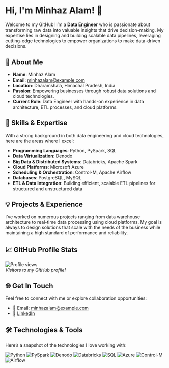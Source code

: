# Hi, I'm Minhaz Alam! 👋

Welcome to my GitHub! I’m a **Data Engineer** who is passionate about transforming raw data into valuable insights that drive decision-making. My expertise lies in designing and building scalable data pipelines, leveraging cutting-edge technologies to empower organizations to make data-driven decisions.

## 🚀 About Me
- **Name**: Minhaz Alam
- **Email**: [minhazalam@example.com](mailto:minhazalam@example.com)
- **Location**: Dharamshala, Himachal Pradesh, India
- **Passion**: Empowering businesses through robust data solutions and cloud technologies.
- **Current Role**: Data Engineer with hands-on experience in data architecture, ETL processes, and cloud platforms.

## 💼 Skills & Expertise
With a strong background in both data engineering and cloud technologies, here are the areas where I excel:
- **Programming Languages**: Python, PySpark, SQL
- **Data Virtualization**: Denodo
- **Big Data & Distributed Systems**: Databricks, Apache Spark
- **Cloud Platforms**: Microsoft Azure
- **Scheduling & Orchestration**: Control-M, Apache Airflow
- **Databases**: PostgreSQL, MySQL
- **ETL & Data Integration**: Building efficient, scalable ETL pipelines for structured and unstructured data

## 💡 Projects & Experience
I’ve worked on numerous projects ranging from data warehouse architecture to real-time data processing using cloud platforms. My goal is always to design solutions that scale with the needs of the business while maintaining a high standard of performance and reliability.

## 📈 GitHub Profile Stats
![Profile views](https://komarev.com/ghpvc/?username=minhazalam&color=blue&style=flat-square)  
*Visitors to my GitHub profile!*

## 🌐 Get In Touch
Feel free to connect with me or explore collaboration opportunities:
- 📧 Email: [minhazalam@example.com](mailto:minhazalam@example.com)
- 💼 [LinkedIn](https://www.linkedin.com/in/alam)

## 🛠️ Technologies & Tools
Here’s a snapshot of the technologies I love working with:

![Python](https://img.shields.io/badge/Python-3776AB?style=flat&logo=python&logoColor=white)
![PySpark](https://img.shields.io/badge/PySpark-E25A1C?style=flat&logo=apachespark&logoColor=white)
![Denodo](https://img.shields.io/badge/Denodo-505759?style=flat&logo=denodo&logoColor=white)
![Databricks](https://img.shields.io/badge/Databricks-E25A1C?style=flat&logo=databricks&logoColor=white)
![SQL](https://img.shields.io/badge/SQL-336791?style=flat&logo=postgresql&logoColor=white)
![Azure](https://img.shields.io/badge/Azure-0089D6?style=flat&logo=microsoftazure&logoColor=white)
![Control-M](https://img.shields.io/badge/Control--M-0033A0?style=flat&logo=control-m&logoColor=white)
![Airflow](https://img.shields.io/badge/Airflow-017CEE?style=flat&logo=apacheairflow&logoColor=white)
